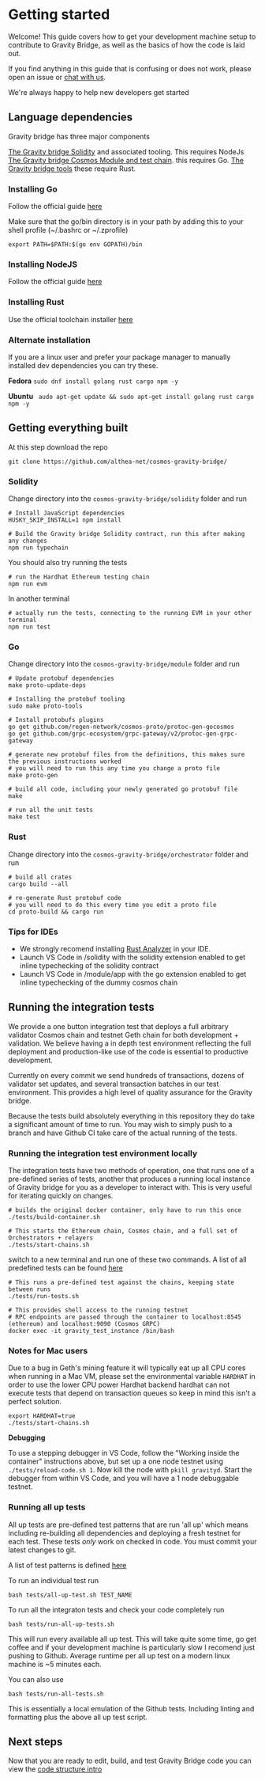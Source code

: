 # Getting started

Welcome! This guide covers how to get your development machine setup to contribute to Gravity Bridge, as well as the basics of how the code is laid out.

If you find anything in this guide that is confusing or does not work, please open an issue or [chat with us](https://discord.com/invite/vw8twzR).

We're always happy to help new developers get started

## Language dependencies

Gravity bridge has three major components

[The Gravity bridge Solidity](https://github.com/althea-net/cosmos-gravity-bridge/tree/main/solidity) and associated tooling. This requires NodeJs
[The Gravity bridge Cosmos Module and test chain](https://github.com/althea-net/cosmos-gravity-bridge/tree/main/module). this requires Go.
[The Gravity bridge tools](https://github.com/althea-net/cosmos-gravity-bridge/tree/main/orchestrator) these require Rust.

### Installing Go

Follow the official guide [here](https://golang.org/doc/install)

Make sure that the go/bin directory is in your path by adding this to your shell profile (~/.bashrc or ~/.zprofile)

```
export PATH=$PATH:$(go env GOPATH)/bin
```

### Installing NodeJS

Follow the official guide [here](https://nodejs.org/en/)

### Installing Rust

Use the official toolchain installer [here](https://rustup.rs/)

### Alternate installation

If you are a linux user and prefer your package manager to manually installed dev dependencies you can try these.

**Fedora**
`sudo dnf install golang rust cargo npm -y`

**Ubuntu**
` audo apt-get update && sudo apt-get install golang rust cargo npm -y`

## Getting everything built

At this step download the repo

```
git clone https://github.com/althea-net/cosmos-gravity-bridge/
```

### Solidity

Change directory into the `cosmos-gravity-bridge/solidity` folder and run

```
# Install JavaScript dependencies
HUSKY_SKIP_INSTALL=1 npm install

# Build the Gravity bridge Solidity contract, run this after making any changes
npm run typechain
```

You should also try running the tests

```
# run the Hardhat Ethereum testing chain
npm run evm
```

In another terminal

```
# actually run the tests, connecting to the running EVM in your other terminal
npm run test
```

### Go

Change directory into the `cosmos-gravity-bridge/module` folder and run

```
# Update protobuf dependencies
make proto-update-deps

# Installing the protobuf tooling
sudo make proto-tools

# Install protobufs plugins
go get github.com/regen-network/cosmos-proto/protoc-gen-gocosmos
go get github.com/grpc-ecosystem/grpc-gateway/v2/protoc-gen-grpc-gateway
```

```
# generate new protobuf files from the definitions, this makes sure the previous instructions worked
# you will need to run this any time you change a proto file
make proto-gen

# build all code, including your newly generated go protobuf file
make

# run all the unit tests
make test
```

### Rust

Change directory into the `cosmos-gravity-bridge/orchestrator` folder and run

```
# build all crates
cargo build --all

# re-generate Rust protobuf code
# you will need to do this every time you edit a proto file
cd proto-build && cargo run
```

### Tips for IDEs

- We strongly recomend installing [Rust Analyzer](https://rust-analyzer.github.io/) in your IDE.
- Launch VS Code in /solidity with the solidity extension enabled to get inline typechecking of the solidity contract
- Launch VS Code in /module/app with the go extension enabled to get inline typechecking of the dummy cosmos chain

## Running the integration tests

We provide a one button integration test that deploys a full arbitrary validator Cosmos chain and testnet Geth chain for both development + validation.
We believe having a in depth test environment reflecting the full deployment and production-like use of the code is essential to productive development.

Currently on every commit we send hundreds of transactions, dozens of validator set updates, and several transaction batches in our test environment.
This provides a high level of quality assurance for the Gravity bridge.

Because the tests build absolutely everything in this repository they do take a significant amount of time to run.
You may wish to simply push to a branch and have Github CI take care of the actual running of the tests.

### Running the integration test environment locally

The integration tests have two methods of operation, one that runs one of a pre-defined series of tests, another that produces a running local instance
of Gravity bridge for you as a developer to interact with. This is very useful for iterating quickly on changes.

```
# builds the original docker container, only have to run this once
./tests/build-container.sh

# This starts the Ethereum chain, Cosmos chain, and a full set of Orchestrators + relayers
./tests/start-chains.sh
```

switch to a new terminal and run one of these two commands. A list of all predefined tests can be found [here](https://github.com/althea-net/cosmos-gravity-bridge/blob/main/orchestrator/test_runner/src/main.rs#L169)

```
# This runs a pre-defined test against the chains, keeping state between runs
./tests/run-tests.sh

# This provides shell access to the running testnet
# RPC endpoints are passed through the container to localhost:8545 (ethereum) and localhost:9090 (Cosmos GRPC)
docker exec -it gravity_test_instance /bin/bash
```

### Notes for Mac users

Due to a bug in Geth's mining feature it will typically eat up all CPU cores when running in a Mac VM, please set the environmental variable `HARDHAT` in order to use the lower CPU power Hardhat backend
hardhat can not execute tests that depend on transaction queues so keep in mind this isn't a perfect solution.

```
export HARDHAT=true
./tests/start-chains.sh
```

**Debugging**

To use a stepping debugger in VS Code, follow the "Working inside the container" instructions above, but set up a one node testnet using
`./tests/reload-code.sh 1`. Now kill the node with `pkill gravityd`. Start the debugger from within VS Code, and you will have a 1 node debuggable testnet.

### Running all up tests

All up tests are pre-defined test patterns that are run 'all up' which means including re-building all dependencies and deploying a fresh testnet for each test.
These tests _only_ work on checked in code. You must commit your latest changes to git.

A list of test patterns is defined [here](https://github.com/althea-net/cosmos-gravity-bridge/blob/main/orchestrator/test_runner/src/main.rs#L169)

To run an individual test run

```
bash tests/all-up-test.sh TEST_NAME
```

To run all the integraton tests and check your code completely run

```
bash tests/run-all-up-tests.sh
```

This will run every available all up test. This will take quite some time, go get coffee and if your development machine is
particularly slow I recomend just pushing to Github. Average runtime per all up test on a modern linux machine is ~5 minutes each.

You can also use

```
bash tests/run-all-tests.sh
```

This is essentially a local emulation of the Github tests. Including linting and formatting plus the above all up test script.

## Next steps

Now that you are ready to edit, build, and test Gravity Bridge code you can view the [code structure intro](/docs/developer/code-structure.md)
